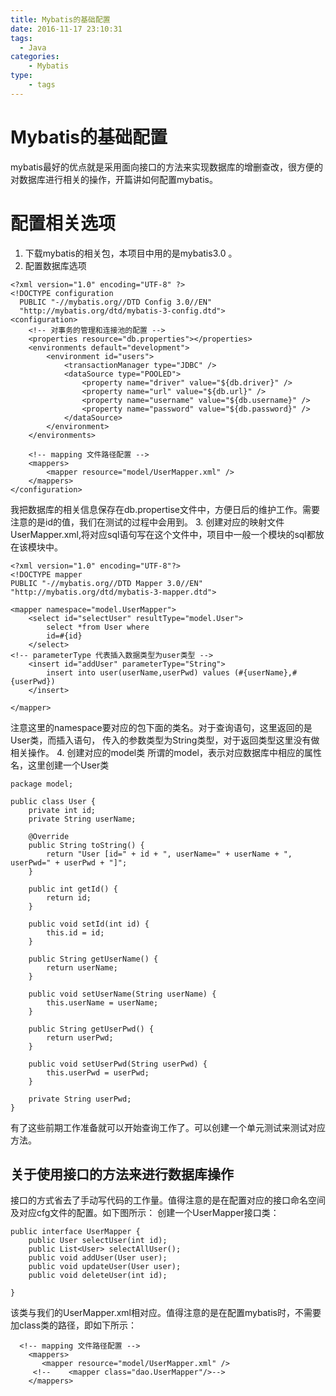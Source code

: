 ```yaml
---
title: Mybatis的基础配置
date: 2016-11-17 23:10:31
tags:
  - Java
categories:
    - Mybatis
type:
    - tags
---
```

# Mybatis的基础配置
  mybatis最好的优点就是采用面向接口的方法来实现数据库的增删查改，很方便的对数据库进行相关的操作，开篇讲如何配置mybatis。
#   配置相关选项
1.   下载mybatis的相关包，本项目中用的是mybatis3.0 。
2.   配置数据库选项

```
<?xml version="1.0" encoding="UTF-8" ?>
<!DOCTYPE configuration
  PUBLIC "-//mybatis.org//DTD Config 3.0//EN"
  "http://mybatis.org/dtd/mybatis-3-config.dtd">
<configuration>
    <!-- 对事务的管理和连接池的配置 -->
    <properties resource="db.properties"></properties>
    <environments default="development">
        <environment id="users">
            <transactionManager type="JDBC" />
            <dataSource type="POOLED">
                <property name="driver" value="${db.driver}" />
                <property name="url" value="${db.url}" />
                <property name="username" value="${db.username}" />
                <property name="password" value="${db.password}" />
            </dataSource>
        </environment>
    </environments>

    <!-- mapping 文件路径配置 -->
    <mappers>
        <mapper resource="model/UserMapper.xml" />
    </mappers>
</configuration>
```
我把数据库的相关信息保存在db.propertise文件中，方便日后的维护工作。需要注意的是id的值，我们在测试的过程中会用到。
3. 创建对应的映射文件UserMapper.xml,将对应sql语句写在这个文件中，项目中一般一个模块的sql都放在该模块中。

```
<?xml version="1.0" encoding="UTF-8"?>
<!DOCTYPE mapper
PUBLIC "-//mybatis.org//DTD Mapper 3.0//EN"
"http://mybatis.org/dtd/mybatis-3-mapper.dtd">

<mapper namespace="model.UserMapper">
	<select id="selectUser" resultType="model.User">
		select *from User where
		id=#{id}
	</select>
<!-- parameterType 代表插入数据类型为user类型 -->
	<insert id="addUser" parameterType="String">
		insert into user(userName,userPwd) values (#{userName},#{userPwd})
	</insert>

</mapper>
```
注意这里的namespace要对应的包下面的类名。对于查询语句，这里返回的是User类，而插入语句， 传入的参数类型为String类型，对于返回类型这里没有做相关操作。
4. 创建对应的model类
所谓的model，表示对应数据库中相应的属性名，这里创建一个User类

```
package model;

public class User {
	private int id;
	private String userName;

	@Override
	public String toString() {
		return "User [id=" + id + ", userName=" + userName + ", userPwd=" + userPwd + "]";
	}

	public int getId() {
		return id;
	}

	public void setId(int id) {
		this.id = id;
	}

	public String getUserName() {
		return userName;
	}

	public void setUserName(String userName) {
		this.userName = userName;
	}

	public String getUserPwd() {
		return userPwd;
	}

	public void setUserPwd(String userPwd) {
		this.userPwd = userPwd;
	}

	private String userPwd;
}

```
有了这些前期工作准备就可以开始查询工作了。可以创建一个单元测试来测试对应方法。
## 关于使用接口的方法来进行数据库操作
接口的方式省去了手动写代码的工作量。值得注意的是在配置对应的接口命名空间及对应cfg文件的配置。如下图所示：
创建一个UserMapper接口类：

```
public interface UserMapper {
	public User selectUser(int id);
	public List<User> selectAllUser();
	public void addUser(User user);
	public void updateUser(User user);
	public void deleteUser(int id);

}

```
该类与我们的UserMapper.xml相对应。值得注意的是在配置mybatis时，不需要加class类的路径，即如下所示：
```
  <!-- mapping 文件路径配置 -->
    <mappers>
       <mapper resource="model/UserMapper.xml" />
     <!--    <mapper class="dao.UserMapper"/>-->
    </mappers>
```
